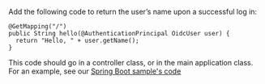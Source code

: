 Add the following code to return the user’s name upon a successful log in: 

```
@GetMapping("/")
public String hello(@AuthenticationPrincipal OidcUser user) {
  return "Hello, " + user.getName();
}
```

This code should go in a controller class, or in the main application class. For an example, see our [Spring Boot sample's code](https://github.com/okta-samples/okta-spring-boot-sample/blob/main/src/main/java/com/example/sample/Application.java#L17)